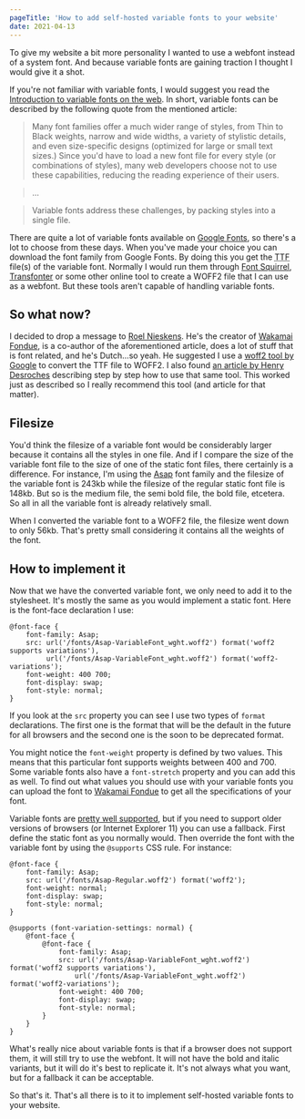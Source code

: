 ```yaml
---
pageTitle: 'How to add self-hosted variable fonts to your website'
date: 2021-04-13
---
```

To give my website a bit more personality I wanted to use a webfont instead of a system font. And because variable fonts are gaining traction I thought I would give it a shot. 

If you're not familiar with variable fonts, I would suggest you read the [Introduction to variable fonts on the web](https://web.dev/variable-fonts/). In short, variable fonts can be described by the following quote from the mentioned article:

> Many font families offer a much wider range of styles, from Thin to Black weights, narrow and wide widths, a variety of stylistic details, and even size-specific designs (optimized for large or small text sizes.) Since you'd have to load a new font file for every style (or combinations of styles), many web developers choose not to use these capabilities, reducing the reading experience of their users.

> ...

> Variable fonts address these challenges, by packing styles into a single file.

There are quite a lot of variable fonts available on [Google Fonts](https://fonts.google.com/?vfonly=true), so there's a lot to choose from these days. When you've made your choice you can download the font family from Google Fonts. By doing this you get the <abbr title="True Type Font">TTF</abbr> file(s) of the variable font. Normally I would run them through [Font Squirrel](https://www.fontsquirrel.com/), [Transfonter](https://transfonter.org/) or some other online tool to create a WOFF2 file that I can use as a webfont. But these tools aren't capable of handling variable fonts.

## So what now?

I decided to drop a message to [Roel Nieskens](https://twitter.com/PixelAmbacht). He's the creator of [Wakamai Fondue](https://wakamaifondue.com/), is a co-author of the aforementioned article, does a lot of stuff that is font related, and he's Dutch...so yeah. He suggested I use a [woff2 tool by Google](https://github.com/google/woff2) to convert the TTF file to WOFF2. I also found [an article by Henry Desroches](https://henry.codes/writing/how-to-convert-variable-ttf-font-files-to-woff2/) describing step by step how to use that same tool. This worked just as described so I really recommend this tool (and article for that matter).

## Filesize

You'd think the filesize of a variable font would be considerably larger because it contains all the styles in one file. And if I compare the size of the variable font file to the size of one of the static font files, there certainly is a difference. For instance, I'm using the [Asap](https://fonts.google.com/specimen/Asap) font family and the filesize of the variable font is 243kb while the filesize of the regular static font file is 148kb. But so is the medium file, the semi bold file, the bold file, etcetera. So all in all the variable font is already relatively small.

When I converted the variable font to a WOFF2 file, the filesize went down to only 56kb. That's pretty small considering it contains all the weights of the font.

## How to implement it

Now that we have the converted variable font, we only need to add it to the stylesheet. It's mostly the same as you would implement a static font. Here is the font-face declaration I use:
```
@font-face {
    font-family: Asap;
    src: url('/fonts/Asap-VariableFont_wght.woff2') format('woff2 supports variations'),
         url('/fonts/Asap-VariableFont_wght.woff2') format('woff2-variations');
    font-weight: 400 700;
    font-display: swap;
    font-style: normal;
}
```
If you look at the `src` property you can see I use two types of `format` declarations. The first one is the format that will be the default in the future for all browsers and the second one is the soon to be deprecated format.

You might notice the `font-weight` property is defined by two values. This means that this particular font supports weights between 400 and 700. Some variable fonts also have a `font-stretch` property and you can add this as well. To find out what values you should use with your variable fonts you can upload the font to [Wakamai Fondue](https://wakamaifondue.com/) to get all the specifications of your font.

Variable fonts are [pretty well supported](https://caniuse.com/variable-fonts), but if you need to support older versions of browsers (or Internet Explorer 11) you can use a fallback. First define the static font as you normally would. Then override the font with the variable font by using the `@supports` CSS rule. For instance:
```
@font-face {
    font-family: Asap;
    src: url('/fonts/Asap-Regular.woff2') format('woff2');
    font-weight: normal;
    font-display: swap;
    font-style: normal;
}

@supports (font-variation-settings: normal) {
    @font-face {
        @font-face {
            font-family: Asap;
            src: url('/fonts/Asap-VariableFont_wght.woff2') format('woff2 supports variations'),
                url('/fonts/Asap-VariableFont_wght.woff2') format('woff2-variations');
            font-weight: 400 700;
            font-display: swap;
            font-style: normal;
        }
    }
}
```
What's really nice about variable fonts is that if a browser does not support them, it will still try to use the webfont. It will not have the bold and italic variants, but it will do it's best to replicate it. It's not always what you want, but for a fallback it can be acceptable.

So that's it. That's all there is to it to implement self-hosted variable fonts to your website.